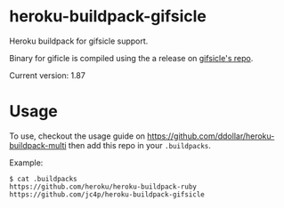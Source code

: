 heroku-buildpack-gifsicle
=========================

Heroku buildpack for gifsicle support.

Binary for gificle is compiled using the a release on [gifsicle's repo](https://github.com/kohler/gifsicle).

Current version: 1.87

Usage
=====

To use, checkout the usage guide on https://github.com/ddollar/heroku-buildpack-multi then add this repo in your `.buildpacks`.

Example:

    $ cat .buildpacks
    https://github.com/heroku/heroku-buildpack-ruby
    https://github.com/jc4p/heroku-buildpack-gifsicle
